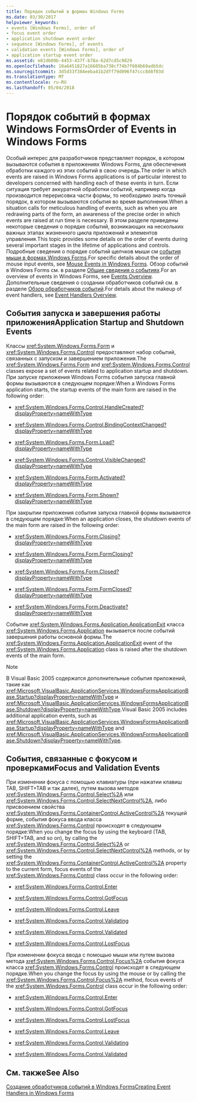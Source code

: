 ```yaml
---
title: Порядок событий в формах Windows Forms
ms.date: 03/30/2017
helpviewer_keywords:
- events [Windows Forms], order of
- focus event order
- application shutdown event order
- sequence [Windows Forms], of events
- validation events [Windows Forms], order of
- application startup event order
ms.assetid: e81db09b-4453-437f-b78a-62d7cd5c9829
ms.openlocfilehash: 10a6451827a16605ba738cf74b7f684b69adb5dc
ms.sourcegitcommit: 3d5d33f384eeba41b2dff79d096f47ccc8d8f03d
ms.translationtype: MT
ms.contentlocale: ru-RU
ms.lasthandoff: 05/04/2018
---
```

# <a name="order-of-events-in-windows-forms"></a><span data-ttu-id="2fa1e-102">Порядок событий в формах Windows Forms</span><span class="sxs-lookup"><span data-stu-id="2fa1e-102">Order of Events in Windows Forms</span></span>
<span data-ttu-id="2fa1e-103">Особый интерес для разработчиков представляет порядок, в котором вызываются события в приложениях Windows Forms, для обеспечения обработки каждого из этих событий в свою очередь.</span><span class="sxs-lookup"><span data-stu-id="2fa1e-103">The order in which events are raised in Windows Forms applications is of particular interest to developers concerned with handling each of these events in turn.</span></span> <span data-ttu-id="2fa1e-104">Если ситуация требует аккуратной обработки событий, например когда производится перерисовка части формы, то необходимо знать точный порядок, в котором вызываются события во время выполнения.</span><span class="sxs-lookup"><span data-stu-id="2fa1e-104">When a situation calls for meticulous handling of events, such as when you are redrawing parts of the form, an awareness of the precise order in which events are raised at run time is necessary.</span></span> <span data-ttu-id="2fa1e-105">В этом разделе приведены некоторые сведения о порядке событий, возникающих на нескольких важных этапах жизненного цикла приложений и элементов управления.</span><span class="sxs-lookup"><span data-stu-id="2fa1e-105">This topic provides some details on the order of events during several important stages in the lifetime of applications and controls.</span></span> <span data-ttu-id="2fa1e-106">Подробные сведения о порядке событий щелчков мыши см [события мыши в формах Windows Forms](../../../docs/framework/winforms/mouse-events-in-windows-forms.md).</span><span class="sxs-lookup"><span data-stu-id="2fa1e-106">For specific details about the order of mouse input events, see [Mouse Events in Windows Forms](../../../docs/framework/winforms/mouse-events-in-windows-forms.md).</span></span> <span data-ttu-id="2fa1e-107">Обзор событий в Windows Forms см. в разделе [Общие сведения о событиях](../../../docs/framework/winforms/events-overview-windows-forms.md).</span><span class="sxs-lookup"><span data-stu-id="2fa1e-107">For an overview of events in Windows Forms, see [Events Overview](../../../docs/framework/winforms/events-overview-windows-forms.md).</span></span> <span data-ttu-id="2fa1e-108">Дополнительные сведения о создании обработчиков событий см. в разделе [Обзор обработчиков событий](../../../docs/framework/winforms/event-handlers-overview-windows-forms.md).</span><span class="sxs-lookup"><span data-stu-id="2fa1e-108">For details about the makeup of event handlers, see [Event Handlers Overview](../../../docs/framework/winforms/event-handlers-overview-windows-forms.md).</span></span>  
  
## <a name="application-startup-and-shutdown-events"></a><span data-ttu-id="2fa1e-109">События запуска и завершения работы приложения</span><span class="sxs-lookup"><span data-stu-id="2fa1e-109">Application Startup and Shutdown Events</span></span>  
 <span data-ttu-id="2fa1e-110">Классы <xref:System.Windows.Forms.Form> и <xref:System.Windows.Forms.Control> предоставляют набор событий, связанных с запуском и завершением приложения.</span><span class="sxs-lookup"><span data-stu-id="2fa1e-110">The <xref:System.Windows.Forms.Form> and <xref:System.Windows.Forms.Control> classes expose a set of events related to application startup and shutdown.</span></span> <span data-ttu-id="2fa1e-111">При запуске приложения Windows Forms события запуска главной формы вызываются в следующем порядке:</span><span class="sxs-lookup"><span data-stu-id="2fa1e-111">When a Windows Forms application starts, the startup events of the main form are raised in the following order:</span></span>  
  
-   <xref:System.Windows.Forms.Control.HandleCreated?displayProperty=nameWithType>  
  
-   <xref:System.Windows.Forms.Control.BindingContextChanged?displayProperty=nameWithType>  
  
-   <xref:System.Windows.Forms.Form.Load?displayProperty=nameWithType>  
  
-   <xref:System.Windows.Forms.Control.VisibleChanged?displayProperty=nameWithType>  
  
-   <xref:System.Windows.Forms.Form.Activated?displayProperty=nameWithType>  
  
-   <xref:System.Windows.Forms.Form.Shown?displayProperty=nameWithType>  
  
 <span data-ttu-id="2fa1e-112">При закрытии приложения события запуска главной формы вызываются в следующем порядке:</span><span class="sxs-lookup"><span data-stu-id="2fa1e-112">When an application closes, the shutdown events of the main form are raised in the following order:</span></span>  
  
-   <xref:System.Windows.Forms.Form.Closing?displayProperty=nameWithType>  
  
-   <xref:System.Windows.Forms.Form.FormClosing?displayProperty=nameWithType>  
  
-   <xref:System.Windows.Forms.Form.Closed?displayProperty=nameWithType>  
  
-   <xref:System.Windows.Forms.Form.FormClosed?displayProperty=nameWithType>  
  
-   <xref:System.Windows.Forms.Form.Deactivate?displayProperty=nameWithType>  
  
 <span data-ttu-id="2fa1e-113">Событие <xref:System.Windows.Forms.Application.ApplicationExit> класса <xref:System.Windows.Forms.Application> вызывается после событий завершения работы основной формы.</span><span class="sxs-lookup"><span data-stu-id="2fa1e-113">The <xref:System.Windows.Forms.Application.ApplicationExit> event of the <xref:System.Windows.Forms.Application> class is raised after the shutdown events of the main form.</span></span>  
  
> [!NOTE]
>  <span data-ttu-id="2fa1e-114">В Visual Basic 2005 содержатся дополнительные события приложений, такие как <xref:Microsoft.VisualBasic.ApplicationServices.WindowsFormsApplicationBase.Startup?displayProperty=nameWithType> и <xref:Microsoft.VisualBasic.ApplicationServices.WindowsFormsApplicationBase.Shutdown?displayProperty=nameWithType>.</span><span class="sxs-lookup"><span data-stu-id="2fa1e-114">Visual Basic 2005 includes additional application events, such as <xref:Microsoft.VisualBasic.ApplicationServices.WindowsFormsApplicationBase.Startup?displayProperty=nameWithType> and <xref:Microsoft.VisualBasic.ApplicationServices.WindowsFormsApplicationBase.Shutdown?displayProperty=nameWithType>.</span></span>  
  
## <a name="focus-and-validation-events"></a><span data-ttu-id="2fa1e-115">События, связанные с фокусом и проверками</span><span class="sxs-lookup"><span data-stu-id="2fa1e-115">Focus and Validation Events</span></span>  
 <span data-ttu-id="2fa1e-116">При изменении фокуса с помощью клавиатуры (при нажатии клавиш TAB, SHIFT+TAB и так далее), путем вызова методов <xref:System.Windows.Forms.Control.Select%2A> или <xref:System.Windows.Forms.Control.SelectNextControl%2A>, либо присвоением свойства <xref:System.Windows.Forms.ContainerControl.ActiveControl%2A> текущей форме, события фокуса ввода класса <xref:System.Windows.Forms.Control> происходят в следующем порядке:</span><span class="sxs-lookup"><span data-stu-id="2fa1e-116">When you change the focus by using the keyboard (TAB, SHIFT+TAB, and so on), by calling the <xref:System.Windows.Forms.Control.Select%2A> or <xref:System.Windows.Forms.Control.SelectNextControl%2A> methods, or by setting the <xref:System.Windows.Forms.ContainerControl.ActiveControl%2A> property to the current form, focus events of the <xref:System.Windows.Forms.Control> class occur in the following order:</span></span>  
  
-   <xref:System.Windows.Forms.Control.Enter>  
  
-   <xref:System.Windows.Forms.Control.GotFocus>  
  
-   <xref:System.Windows.Forms.Control.Leave>  
  
-   <xref:System.Windows.Forms.Control.Validating>  
  
-   <xref:System.Windows.Forms.Control.Validated>  
  
-   <xref:System.Windows.Forms.Control.LostFocus>  
  
 <span data-ttu-id="2fa1e-117">При изменении фокуса ввода с помощью мыши или путем вызова метода  <xref:System.Windows.Forms.Control.Focus%2A> события фокуса класса <xref:System.Windows.Forms.Control> происходят в следующем порядке.</span><span class="sxs-lookup"><span data-stu-id="2fa1e-117">When you change the focus by using the mouse or by calling the <xref:System.Windows.Forms.Control.Focus%2A> method, focus events of the <xref:System.Windows.Forms.Control> class occur in the following order:</span></span>  
  
-   <xref:System.Windows.Forms.Control.Enter>  
  
-   <xref:System.Windows.Forms.Control.GotFocus>  
  
-   <xref:System.Windows.Forms.Control.LostFocus>  
  
-   <xref:System.Windows.Forms.Control.Leave>  
  
-   <xref:System.Windows.Forms.Control.Validating>  
  
-   <xref:System.Windows.Forms.Control.Validated>  
  
## <a name="see-also"></a><span data-ttu-id="2fa1e-118">См. также</span><span class="sxs-lookup"><span data-stu-id="2fa1e-118">See Also</span></span>  
 [<span data-ttu-id="2fa1e-119">Создание обработчиков событий в Windows Forms</span><span class="sxs-lookup"><span data-stu-id="2fa1e-119">Creating Event Handlers in Windows Forms</span></span>](../../../docs/framework/winforms/creating-event-handlers-in-windows-forms.md)
